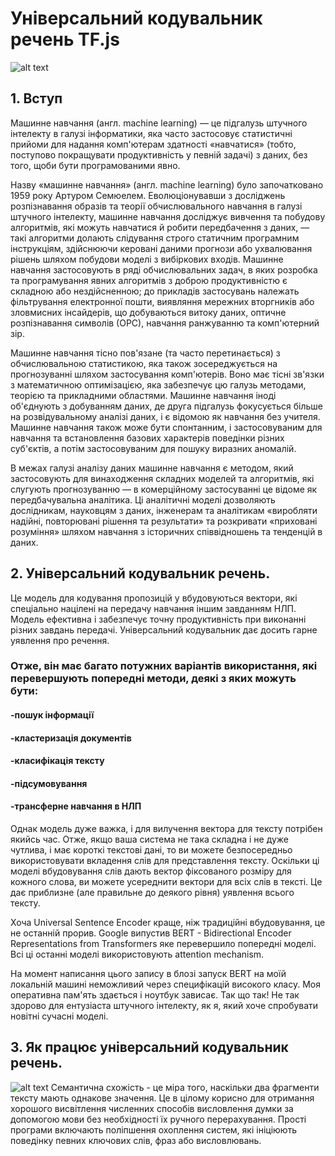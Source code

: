 # Універсальний кодувальник речень TF.js

![alt text](https://newdaycrypto.com/wp-content/uploads/2020/04/6f22de6463b198225158e89a867ff8d2.jpg)

## 1. Вступ
Машинне навчання (англ. machine learning) — це підгалузь штучного інтелекту в галузі інформатики, 
яка часто застосовує статистичні прийоми для надання комп'ютерам здатності 
«навчатися» (тобто, поступово покращувати продуктивність у певній задачі) з даних, 
без того, щоби бути програмованими явно.

Назву «машинне навчання» (англ. machine learning) було започатковано 1959 року Артуром Семюелем. 
Еволюціонувавши з досліджень розпізнавання образів та теорії обчислювального навчання в галузі штучного інтелекту,
машинне навчання досліджує вивчення та побудову алгоритмів, які можуть навчатися й робити передбачення з даних, — такі алгоритми 
долають слідування строго статичним програмним інструкціям, здійснюючи керовані даними прогнози або ухвалювання рішень
шляхом побудови моделі з вибіркових входів. Машинне навчання застосовують в ряді обчислювальних задач, в яких розробка 
та програмування явних алгоритмів з доброю продуктивністю є складною або нездійсненною; до прикладів застосувань 
належать фільтрування електронної пошти, виявляння мережних вторгників або зловмисних інсайдерів, що добуваються витоку даних, 
оптичне розпізнавання символів (ОРС), навчання ранжуванню та комп'ютерний зір.

Машинне навчання тісно пов'язане (та часто перетинається) з обчислювальною статистикою, 
яка також зосереджується на прогнозуванні шляхом застосування комп'ютерів. Воно має тісні зв'язки з математичною оптимізацією, 
яка забезпечує цю галузь методами, теорією та прикладними областями. Машинне навчання іноді об'єднують з добуванням даних, де
друга підгалузь фокусується більше на розвідувальному аналізі даних, і є відомою як навчання без учителя.
Машинне навчання також може бути спонтанним, і застосовуваним для навчання та встановлення базових характерів поведінки різних суб'єктів,
а потім застосовуваним для пошуку виразних аномалій.

В межах галузі аналізу даних машинне навчання є методом, який застосовують для винаходження складних моделей та алгоритмів, 
які слугують прогнозуванню — в комерційному застосуванні це відоме як передбачувальна аналітика. Ці аналітичні моделі дозволяють дослідникам, 
науковцям з даних, інженерам та аналітикам «виробляти надійні, повторювані рішення та результати» та розкривати «приховані розуміння» 
шляхом навчання з історичних співвідношень та тенденцій в даних.
## 2. Універсальний кодувальник речень.
Це модель для кодування пропозицій у вбудовуються вектори, які спеціально націлені на передачу навчання іншим завданням НЛП.
Модель ефективна і забезпечує точну продуктивність при виконанні різних завдань передачі. Універсальний кодувальник дає досить 
гарне уявлення про речення.

### Отже, він має багато потужних варіантів використання, які перевершують попередні методи, деякі з яких можуть бути:
 #### -пошук інформації
 #### -кластеризація документів
 #### -класифікація тексту
 #### -підсумовування
 #### -трансферне навчання в НЛП 
 
Однак модель дуже важка, і для вилучення вектора для тексту потрібен якийсь час. Отже, якщо ваша система не така складна і не дуже чутлива, 
і має короткі текстові дані, то ви можете безпосередньо використовувати вкладення слів для представлення тексту. 
Оскільки ці моделі вбудовування слів дають вектор фіксованого розміру для кожного слова, ви можете усереднити вектори для всіх слів в тексті. 
Це дає приблизне (але правильне до деякого рівня) уявлення всього тексту.

Хоча Universal Sentence Encoder краще, ніж традиційні вбудовування, це не останній прорив. 
Google випустив BERT - Bidirectional Encoder Representations from Transformers яке перевершило попередні моделі. 
Всі ці останні моделі використовують attention mechanism.

На момент написання цього запису в блозі запуск BERT на моїй локальній машині неможливий через специфікацій високого класу. 
Моя оперативна пам'ять здається і ноутбук зависає. Так що так! Не так здорово для ентузіаста штучного інтелекту, як я, який хоче спробувати новітні 
сучасні моделі.
## 3. Як працює універсальний кодувальник речень.
![alt text](https://www.gstatic.com/aihub/tfhub/universal-sentence-encoder/example-similarity.png)
Семантична схожість - це міра того, наскільки два фрагменти тексту мають однакове значення. 
Це в цілому корисно для отримання хорошого висвітлення численних способів висловлення думки за 
допомогою мови без необхідності їх ручного перерахування.
Прості програми включають поліпшення охоплення систем, які ініціюють поведінку певних ключових слів, фраз або висловлювань.
